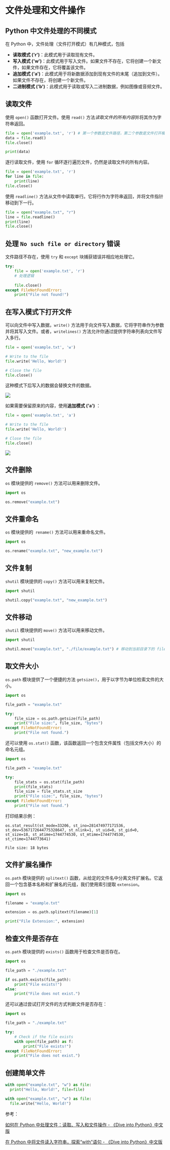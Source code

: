 # 文件处理和文件操作

## Python 中文件处理的不同模式

在 Python 中，文件处理（文件打开模式）有几种模式，包括

- **读取模式 ('r')**：此模式用于读取现有文件。
- **写入模式 ('w')**：此模式用于写入文件。如果文件不存在，它将创建一个新文件，如果文件存在，它将覆盖该文件。
- **追加模式 ('a')**：此模式用于将新数据添加到现有文件的末尾（追加到文件）。如果文件不存在，将创建一个新文件。
- **二进制模式 ('b')**：此模式用于读取或写入二进制数据，例如图像或音频文件。

## 读取文件

使用 `open()` 函数打开文件。使用 `read()` 方法*读取文件的所有内容*并将其作为字符串返回。

```python
file = open('example.txt', 'r') # 第一个参数是文件路径，第二个参数是文件打开模式
data = file.read()
file.close()

print(data)
```

逐行读取文件，使用 `for` 循环逐行遍历文件，仍然是读取文件的所有内容。

```python
file = open('example.txt', 'r')
for line in file:
    print(line)
file.close()
```

使用 `readline()` 方法从文件中读取单行。它将行作为字符串返回，并将文件指针移动到下一行。

```python
file = open("example.txt", "r")
line = file.readline()
print(line)
file.close()
```

## 处理 `No such file or directory` 错误

文件路径不存在，使用 `try` 和 `except` 块捕获错误并相应地处理它。

```python
try:
    file = open('example.txt', 'r')
	# 处理逻辑
	
	file.close()
except FileNotFoundError:
    print("File not found!")
```

## 在写入模式下打开文件

可以向文件中写入数据，`write()` 方法用于向文件写入数据，它将字符串作为参数并将其写入文件。或者，`writelines()` 方法允许你通过提供字符串列表向文件写入多行。

```python
file = open('example.txt', 'w')

# Write to the file
file.write('Hello, World!')

# Close the file
file.close()
```

这种模式下后写入的数据会替换文件的数据。

![](./src/Code_S4LnKJ0cJg.gif)

如果需要保留原来的内容，使用**追加模式 ('a')** ：

```python
file = open('example.txt', 'a')

# Write to the file
file.write('Hello, World!')

# Close the file
file.close()
```

![](./src/Code_7n6JIaUOB5.gif)

## 文件删除

`os` 模块提供的 `remove()` 方法可以用来删除文件。

```python
import os

os.remove("example.txt")
```


## 文件重命名

`os` 模块提供的` rename()` 方法可以用来重命名文件。

```python
import os

os.rename("example.txt", "new_example.txt")
```

## 文件复制

`shutil` 模块提供的 `copy()` 方法可以用来复制文件。

```python
import shutil

shutil.copy("example.txt", "new_example.txt")
```

## 文件移动

`shutil` 模块提供的 `move()` 方法可以用来移动文件。

```python
import shutil

shutil.move("example.txt", "./file/example.txt") # 移动到当前目录下的 file 文件夹内
```



## 取文件大小

`os.path` 模块提供了一个便捷的方法 `getsize()`，用于以字节为单位检索文件的大小。

```python
import os

file_path = "example.txt" 

try:
    file_size = os.path.getsize(file_path)
    print("File size:", file_size, "bytes")
except FileNotFoundError:
    print("File not found.")
```

还可以使用 `os.stat()` 函数，该函数返回一个包含文件属性（包括文件大小）的命名元组。

```python
import os

file_path = "example.txt"

try:
    file_stats = os.stat(file_path)
    print(file_stats)
    file_size = file_stats.st_size
    print("File size:", file_size, "bytes")
except FileNotFoundError:
    print("File not found.")
```

打印结果示例：
```shell
os.stat_result(st_mode=33206, st_ino=281474977171536, st_dev=5367172644775328647, st_nlink=1, st_uid=0, st_gid=0, st_size=18, st_atime=1744774530, st_mtime=1744774530, st_ctime=1744773641)

File size: 18 bytes
```

## 文件扩展名操作

`os.path` 模块提供的 `splitext()` 函数，从给定的文件名中分离文件扩展名。它返回一个包含基本名称和扩展名的元组，我们使用索引提取 `extension`。

```python
import os

filename = "example.txt"

extension = os.path.splitext(filename)[1]

print("File Extension:", extension)
```

## 检查文件是否存在

`os.path` 模块提供的 `exists()` 函数用于检查文件是否存在。

```python
import os

file_path = "./example.txt"

if os.path.exists(file_path):
    print("File exists!")
else:
    print("File does not exist.")
```

还可以通过尝试打开文件的方式判断文件是否存在：

```python
import os

file_path = "./example.txt"

try:
    # Check if the file exists
    with open(file_path) as f:
        print("File exists!")
except FileNotFoundError:
    print("File does not exist.")
```

## 创建简单文件

```python
with open("example.txt", "w") as file:
  print("Hello, World!", file=file)
```

```python
with open("example.txt", "w") as file:
  file.write("Hello, World!")
```


参考：

[如何在 Python 中处理文件：读取、写入和文件操作 - 《Dive into Python》中文版](https://diveintopython.cn/learn/file-handling)

[在 Python 中将文件读入字符串，探索“with”语句 - 《Dive into Python》中文版](https://diveintopython.cn/learn/variables/string/read-from-file)


